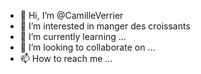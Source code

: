 - 👋 Hi, I’m @CamilleVerrier
- 👀 I’m interested in manger des croissants
- 🌱 I’m currently learning ...
- 💞️ I’m looking to collaborate on ...
- 📫 How to reach me ...

<!---
CamilleVerrier/CamilleVerrier is a ✨ special ✨ repository because its `README.md` (this file) appears on your GitHub profile.
You can click the Preview link to take a look at your changes.
--->
